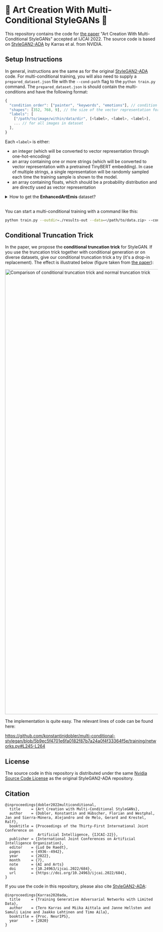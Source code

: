 # 🎨 Art Creation With Multi-Conditional StyleGANs 🎨

This repository contains the code for [the paper](https://www.ijcai.org/proceedings/2022/684) "Art Creation With Multi-Conditional StyleGANs" accepted at IJCAI 2022.
The source code is based on [StyleGAN2-ADA](https://github.com/NVlabs/stylegan2-ada-pytorch/) by Karras et al. from NVIDIA.

## Setup Instructions

In general, instructions are the same as for the original [StyleGAN2-ADA](https://github.com/NVlabs/stylegan2-ada-pytorch/) code. For multi-conditional training, you will also need to supply a `prepared_dataset.json` file with the `--cond-path` flag to the `python train.py` command. The `prepared_dataset.json` is should contain the multi-conditions and have the following format:

```javascript
{
  "condition_order": ["painter", "keywords", "emotions"], // condition names in the order they appear in the concatenated vector
  "shapes": [352, 768, 9], // the size of the vector representation for each condition part (in the same order)
  "labels": [
    ["/path/to/image/within/data/dir", [<label>, <label>, <label>],
    ... // for all images in dataset
  ],
}
```

Each `<label>` is either:

- an integer (which will be converted to vector representation through one-hot-encoding)
- an array containing one or more strings (which will be converted to vector representation with a pretrained TinyBERT embedding). In case of multiple strings, a single representation will be randomly sampled each time the training sample is shown to the model.
- an array containing floats, which should be a probability distribution and are directly used as vector representation

<details>
<summary>
How to get the <b>EnhancedArtEmis</b> dataset?
</summary>

<br>

Unfortunately, we cannot host the dataset or emotion annotations due to copyright and licencing. We outline the process to reproduce the dataset and prepare it for training with StyleGAN2 here.

1. Follow the instructions in the [ArtEmis repository](https://github.com/optas/artemis) to download and preprocess the emotion annotations. We do not use their preprocessing for "deep" networks.
2. Download the actual **image files** for ArtEmis. You can use our [`download_artemis_images.py`](./scripts/download_artemis_images.py) script. This can take a while.
3. Create a `dataset.json` file compatible with the [`dataset_tool.py`](dataset_tool.py) that maps image names to emotion labels. We convert multiple emotion annotations per image directly into a probability distribution. The format for `dataset.json` should look like this:

```javascript
{
  "labels": [
    ["vincent-van-gogh_the-starry-night-1889.jpg", [0.0, 0.0, 0.2, 0.4, 0.0, 0.0, 0.2, 0.0, 0.2]],
    ["claude-monet_water-lilies-1919.jpg", [0.0, 0.8, 0.2, 0.0, 0.0, 0.0, 0.0, 0.0, 0.0]],
    ... //for every image in the dataset
    ["pablo-picasso_guernica-1937.jpg", [0.0, 0.0, 0.0, 0.0, 0.6, 0.0, 0.4, 0.0, 0.0]],
  ]
}
```

4. Prepare the image files and `dataset.json` for training with the [`dataset_tool.py`](dataset_tool.py) (instructions in the original [StyleGAN2-ADA](https://github.com/NVlabs/stylegan2-ada-pytorch/) repository). The `dataset.json` should be placed _inside_ the folder containing the images downloaded in step 2. We used a command like this (we scale non-square images instead of cropping):

```bash
python dataset_tool.py --source=./artemis-download/ --dest=./processed-artemis.zip --width=512 --height=512
```

5. To get additional annotations scraped from Wikiart use our [`scrape_additional_annotations.py`](./scripts/scrape_additional_annotations.py) script. Or you can use the [`enhanced_annotations.json`](annotations/enhanced_annotations.json) we provide (scraped as of July 2021).
6. Now, we only need to create the `prepared_dataset.json` to enable our multi-conditional training. We have prepared the [`create_label_json.py`](./scripts/create_label_json.py) script for this.
7. 🚀 Wow, you made it! 🚀 Time to create some 🎨 art 🎨.

</details>
<br>

You can start a multi-conditional training with a command like this:

```bash
python train.py --outdir=./results-out --data=</path/to/data.zip> --cond-path ./annotations/painter-style-keywords/prepared_dataset.json --gpus=1 --snap=50 --workers=4 --batch=64 --cond=1 -n my-multiconditional-stylegan --dataset-cache-dir </path/to/cache/if/wanted>
```

## Conditional Truncation Trick

In the paper, we propose the **conditional truncation trick** for StyleGAN. If you use the truncation trick together with conditional generation or on diverse datasets, give our conditional truncation trick a try (it's a drop-in replacement). The effect is illustrated below (figure taken from [the paper](https://www.ijcai.org/proceedings/2022/684)):

<img width="1464" alt="Comparison of conditional truncation trick and normal truncation trick" src="https://user-images.githubusercontent.com/28780372/182967022-13144d1b-9a18-43ef-8db9-b926be3ad43b.png">

The implementation is quite easy. The relevant lines of code can be found here:

<https://github.com/konstantinjdobler/multi-conditional-stylegan/blob/5b9ec5f4701e6fa0182f87b7a24a0f4f33364f5e/training/networks.py#L245-L264>

## License

The source code in this repository is distributed under the same [Nvidia Source Code License](https://nvlabs.github.io/stylegan2-ada-pytorch/license.html) as the original StyleGAN2-ADA repository.

## Citation

```
@inproceedings{dobler2022multiconditional,
  title     = {Art Creation with Multi-Conditional StyleGANs},
  author    = {Dobler, Konstantin and Hübscher, Florian and Westphal, Jan and Sierra-Múnera, Alejandro and de Melo, Gerard and Krestel, Ralf},
  booktitle = {Proceedings of the Thirty-First International Joint Conference on
               Artificial Intelligence, {IJCAI-22}},
  publisher = {International Joint Conferences on Artificial Intelligence Organization},
  editor    = {Lud De Raedt},
  pages     = {4936--4942},
  year      = {2022},
  month     = {7},
  note      = {AI and Arts}
  doi       = {10.24963/ijcai.2022/684},
  url       = {https://doi.org/10.24963/ijcai.2022/684},
}
```

If you use the code in this repository, please also cite [StyleGAN2-ADA](https://github.com/NVlabs/stylegan2-ada-pytorch/):

```
@inproceedings{Karras2020ada,
  title     = {Training Generative Adversarial Networks with Limited Data},
  author    = {Tero Karras and Miika Aittala and Janne Hellsten and Samuli Laine and Jaakko Lehtinen and Timo Aila},
  booktitle = {Proc. NeurIPS},
  year      = {2020}
}
```
